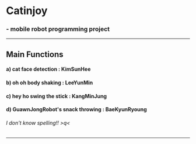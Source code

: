 # Catinjoy
### - mobile robot programming project

---------------------

## Main Functions
#### a) cat face detection : KimSunHee
#### b) oh oh body shaking : LeeYunMin
#### c) hey ho swing the stick : KangMinJung
#### d) GuawnJongRobot's snack throwing : BaeKyunRyoung
###### I don't know spelling!! >q<

---------------------

